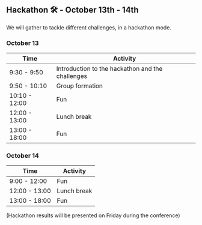 ## Hackathon 🛠️ - October 13th - 14th
We will gather to tackle different challenges, in a hackathon mode.

### October 13

| Time | Activity |
| --- | --- |
| 9:30 - 9:50 | Introduction to the hackathon and the challenges |
| 9:50 - 10:10 | Group formation |
| 10:10 - 12:00 | Fun |
| 12:00 - 13:00 | Lunch break |
| 13:00 - 18:00 | Fun |

### October 14

| Time | Activity |
| --- | --- |
| 9:00 - 12:00 | Fun |
| 12:00 - 13:00 | Lunch break |
| 13:00 - 18:00 | Fun |

(Hackathon results will be presented on Friday during the conference)

